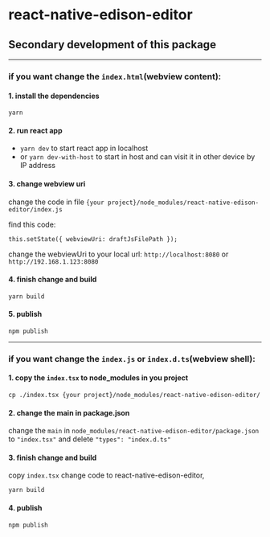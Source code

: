 # react-native-edison-editor

## Secondary development of this package

---

### if you want change the `index.html`(webview content):

#### 1. install the dependencies

`yarn`

#### 2. run react app

- `yarn dev` to start react app in localhost
- or `yarn dev-with-host` to start in host and can visit it in other device by IP address

#### 3. change webview uri

change the code in file `{your project}/node_modules/react-native-edison-editor/index.js`

find this code:

```
this.setState({ webviewUri: draftJsFilePath });
```

change the webviewUri to your local url: `http://localhost:8080` or `http://192.168.1.123:8080`

#### 4. finish change and build

`yarn build`

#### 5. publish

`npm publish`

---

### if you want change the `index.js` or `index.d.ts`(webview shell):

#### 1. copy the `index.tsx` to node_modules in you project

```shell
cp ./index.tsx {your project}/node_modules/react-native-edison-editor/
```

#### 2. change the main in package.json

change the `main` in `node_modules/react-native-edison-editor/package.json` to `"index.tsx"` and delete `"types": "index.d.ts"`

#### 3. finish change and build

copy `index.tsx` change code to react-native-edison-editor,

`yarn build`

#### 4. publish

`npm publish`
